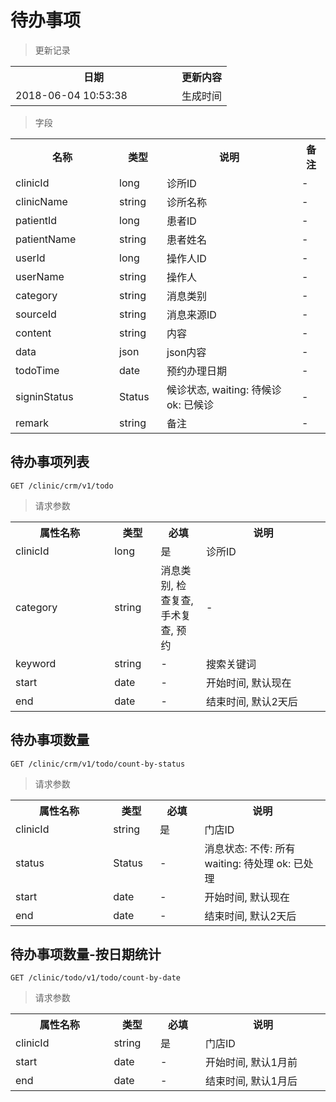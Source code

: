 # 待办事项

> 更新记录

<table>
    <tr>
        <th style="width:250px;">日期</th>
        <th>更新内容</th>
    </tr>
    <tr>
        <td>2018-06-04 10:53:38</td>
        <td>生成时间</td>
    </tr>
</table>

> 字段

<table>
    <tr>
        <th style="width:150px;">名称</th>
        <th style="width:60px;">类型</th>
        <th style="width:200px;">说明</th>
        <th>备注</th>
    </tr>
    <tr>
        <td>clinicId</td>
        <td>long</td>
        <td>诊所ID</td>
        <td>-</td>
    </tr>
    <tr>
        <td>clinicName</td>
        <td>string</td>
        <td>诊所名称</td>
        <td>-</td>
    </tr>
    <tr>
        <td>patientId</td>
        <td>long</td>
        <td>患者ID</td>
        <td>-</td>
    </tr>
    <tr>
        <td>patientName</td>
        <td>string</td>
        <td>患者姓名</td>
        <td>-</td>
    </tr>
    <tr>
        <td>userId</td>
        <td>long</td>
        <td>操作人ID</td>
        <td>-</td>
    </tr>
    <tr>
        <td>userName</td>
        <td>string</td>
        <td>操作人</td>
        <td>-</td>
    </tr>
    <tr>
        <td>category</td>
        <td>string</td>
        <td>消息类别</td>
        <td>-</td>
    </tr>
    <tr>
        <td>sourceId</td>
        <td>string</td>
        <td>消息来源ID</td>
        <td>-</td>
    </tr>
    <tr>
        <td>content</td>
        <td>string</td>
        <td>内容</td>
        <td>-</td>
    </tr>
    <tr>
        <td>data</td>
        <td>json</td>
        <td>json内容</td>
        <td>-</td>
    </tr>
    <tr>
        <td>todoTime</td>
        <td>date</td>
        <td>预约办理日期</td>
        <td>-</td>
    </tr>
    <tr>
        <td>signinStatus</td>
        <td>Status</td>
        <td>候诊状态, waiting: 待候诊 ok: 已候诊</td>
        <td>-</td>
    </tr>
    <tr>
        <td>remark</td>
        <td>string</td>
        <td>备注</td>
        <td>-</td>
    </tr>
</table>

## 待办事项列表

```
GET /clinic/crm/v1/todo
```
> 请求参数

<table>
    <tr>
        <th style="width:150px;">属性名称</th>
        <th style="width:60px;">类型</th>
        <th style="width:60px;">必填</th>
        <th style="width:200px;">说明</th>
    </tr>
    <tr>
        <td>clinicId</td>
        <td>long</td>
        <td>是</td>
        <td>诊所ID</td>
    </tr>
    <tr>
        <td>category</td>
        <td>string</td>
        <td>消息类别, 检查复查, 手术复查, 预约</td>
        <td>-</td>
    </tr>
    <tr>
        <td>keyword</td>
        <td>string</td>
        <td>-</td>
        <td>搜索关键词</td>
    </tr>
    <tr>
        <td>start</td>
        <td>date</td>
        <td>-</td>
        <td>开始时间, 默认现在</td>
    </tr>
    <tr>
        <td>end</td>
        <td>date</td>
        <td>-</td>
        <td>结束时间, 默认2天后</td>
    </tr>
</table>

## 待办事项数量

```
GET /clinic/crm/v1/todo/count-by-status
```
> 请求参数

<table>
    <tr>
        <th style="width:150px;">属性名称</th>
        <th style="width:60px;">类型</th>
        <th style="width:60px;">必填</th>
        <th style="width:200px;">说明</th>
    </tr>
    <tr>
        <td>clinicId</td>
        <td>string</td>
        <td>是</td>
        <td>门店ID</td>
    </tr>
    <tr>
        <td>status</td>
        <td>Status</td>
        <td>-</td>
        <td>消息状态: 不传: 所有 waiting: 待处理 ok: 已处理</td>
    </tr>
    <tr>
        <td>start</td>
        <td>date</td>
        <td>-</td>
        <td>开始时间, 默认现在</td>
    </tr>
    <tr>
        <td>end</td>
        <td>date</td>
        <td>-</td>
        <td>结束时间, 默认2天后</td>
    </tr>
</table>

## 待办事项数量-按日期统计

```
GET /clinic/todo/v1/todo/count-by-date
```

> 请求参数

<table>
    <tr>
        <th style="width:150px;">属性名称</th>
        <th style="width:60px;">类型</th>
        <th style="width:60px;">必填</th>
        <th style="width:200px;">说明</th>
    </tr>
    <tr>
        <td>clinicId</td>
        <td>string</td>
        <td>是</td>
        <td>门店ID</td>
    </tr>
    <tr>
        <td>start</td>
        <td>date</td>
        <td>-</td>
        <td>开始时间, 默认1月前</td>
    </tr>
    <tr>
        <td>end</td>
        <td>date</td>
        <td>-</td>
        <td>结束时间, 默认1月后</td>
    </tr>
</table>